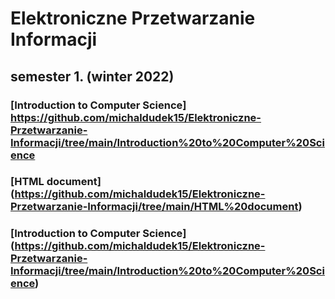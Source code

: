 # Elektroniczne Przetwarzanie Informacji

## semester 1. (winter 2022)

### [Introduction to Computer Science] https://github.com/michaldudek15/Elektroniczne-Przetwarzanie-Informacji/tree/main/Introduction%20to%20Computer%20Science
### [HTML document] (https://github.com/michaldudek15/Elektroniczne-Przetwarzanie-Informacji/tree/main/HTML%20document)


### [Introduction to Computer Science] (https://github.com/michaldudek15/Elektroniczne-Przetwarzanie-Informacji/tree/main/Introduction%20to%20Computer%20Science)
